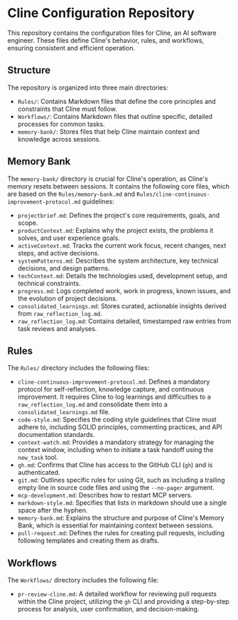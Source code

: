 # Cline Configuration Repository

This repository contains the configuration files for Cline, an AI software engineer. These files define Cline's behavior, rules, and workflows, ensuring consistent and efficient operation.

## Structure

The repository is organized into three main directories:

- `Rules/`: Contains Markdown files that define the core principles and constraints that Cline must follow.
- `Workflows/`: Contains Markdown files that outline specific, detailed processes for common tasks.
- `memory-bank/`: Stores files that help Cline maintain context and knowledge across sessions.

## Memory Bank

The `memory-bank/` directory is crucial for Cline's operation, as Cline's memory resets between sessions. It contains the following core files, which are based on the `Rules/memory-bank.md` and `Rules/cline-continuous-improvement-protocol.md` guidelines:

- `projectbrief.md`: Defines the project's core requirements, goals, and scope.
- `productContext.md`: Explains why the project exists, the problems it solves, and user experience goals.
- `activeContext.md`: Tracks the current work focus, recent changes, next steps, and active decisions.
- `systemPatterns.md`: Describes the system architecture, key technical decisions, and design patterns.
- `techContext.md`: Details the technologies used, development setup, and technical constraints.
- `progress.md`: Logs completed work, work in progress, known issues, and the evolution of project decisions.
- `consolidated_learnings.md`: Stores curated, actionable insights derived from `raw_reflection_log.md`.
- `raw_reflection_log.md`: Contains detailed, timestamped raw entries from task reviews and analyses.

## Rules

The `Rules/` directory includes the following files:

- `cline-continuous-improvement-protocol.md`: Defines a mandatory protocol for self-reflection, knowledge capture, and continuous improvement. It requires Cline to log learnings and difficulties to a `raw_reflection_log.md` and consolidate them into a `consolidated_learnings.md` file.
- `code-style.md`: Specifies the coding style guidelines that Cline must adhere to, including SOLID principles, commenting practices, and API documentation standards.
- `context-watch.md`: Provides a mandatory strategy for managing the context window, including when to initiate a task handoff using the `new_task` tool.
- `gh.md`: Confirms that Cline has access to the GitHub CLI (`gh`) and is authenticated.
- `git.md`: Outlines specific rules for using Git, such as including a trailing empty line in source code files and using the `--no-pager` argument.
- `mcp-development.md`: Describes how to restart MCP servers.
- `markdown-style.md`: Specifies that lists in markdown should use a single space after the hyphen.
- `memory-bank.md`: Explains the structure and purpose of Cline's Memory Bank, which is essential for maintaining context between sessions.
- `pull-request.md`: Defines the rules for creating pull requests, including following templates and creating them as drafts.

## Workflows

The `Workflows/` directory includes the following file:

- `pr-review-cline.md`: A detailed workflow for reviewing pull requests within the Cline project, utilizing the `gh` CLI and providing a step-by-step process for analysis, user confirmation, and decision-making.
